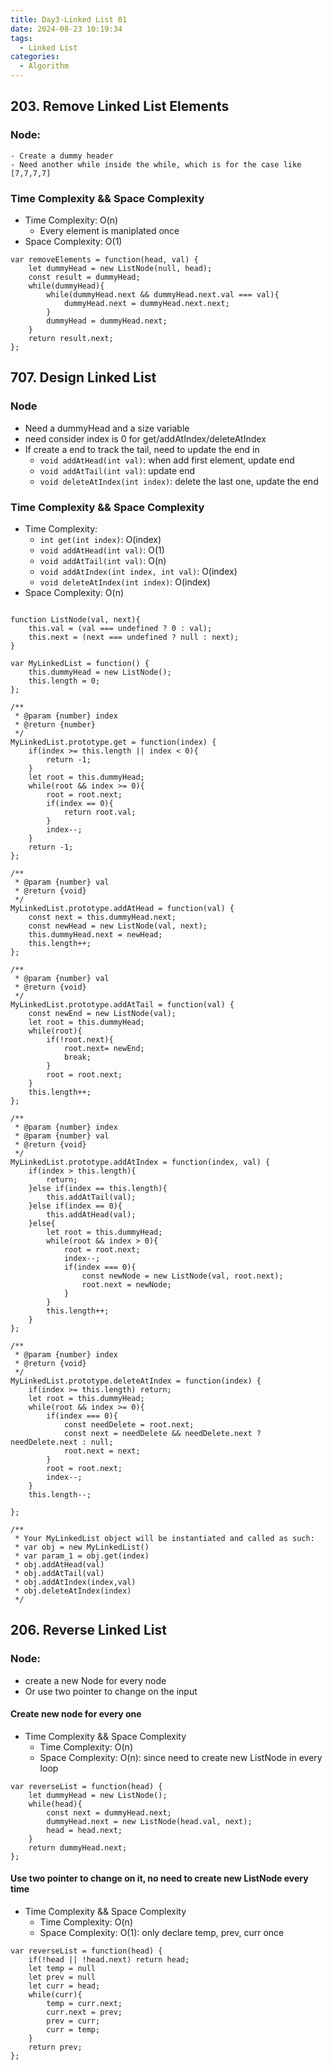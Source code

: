 ```yaml
---
title: Day3-Linked List 01
date: 2024-08-23 10:19:34
tags:
  - Linked List
categories:
  - Algorithm
---
```


## 203. Remove Linked List Elements

### Node:

    - Create a dummy header
    - Need another while inside the while, which is for the case like [7,7,7,7]

### Time Complexity && Space Complexity

- Time Complexity: O(n)
  - Every element is maniplated once
- Space Complexity: O(1)

```
var removeElements = function(head, val) {
    let dummyHead = new ListNode(null, head);
    const result = dummyHead;
    while(dummyHead){
        while(dummyHead.next && dummyHead.next.val === val){
            dummyHead.next = dummyHead.next.next;
        }
        dummyHead = dummyHead.next;
    }
    return result.next;
};
```

## 707. Design Linked List

### Node

- Need a dummyHead and a size variable
- need consider index is 0 for get/addAtIndex/deleteAtIndex
- If create a end to track the tail, need to update the end in
  - `void addAtHead(int val)`: when add first element, update end
  - `void addAtTail(int val)`: update end
  - `void deleteAtIndex(int index)`: delete the last one, update the end

### Time Complexity && Space Complexity

- Time Complexity:
  - `int get(int index)`: O(index)
  - `void addAtHead(int val)`: O(1)
  - `void addAtTail(int val)`: O(n)
  - `void addAtIndex(int index, int val)`: O(index)
  - `void deleteAtIndex(int index)`: O(index)
- Space Complexity: O(n)

```

function ListNode(val, next){
    this.val = (val === undefined ? 0 : val);
    this.next = (next === undefined ? null : next);
}

var MyLinkedList = function() {
    this.dummyHead = new ListNode();
    this.length = 0;
};

/**
 * @param {number} index
 * @return {number}
 */
MyLinkedList.prototype.get = function(index) {
    if(index >= this.length || index < 0){
        return -1;
    }
    let root = this.dummyHead;
    while(root && index >= 0){
        root = root.next;
        if(index == 0){
            return root.val;
        }
        index--;
    }
    return -1;
};

/**
 * @param {number} val
 * @return {void}
 */
MyLinkedList.prototype.addAtHead = function(val) {
    const next = this.dummyHead.next;
    const newHead = new ListNode(val, next);
    this.dummyHead.next = newHead;
    this.length++;
};

/**
 * @param {number} val
 * @return {void}
 */
MyLinkedList.prototype.addAtTail = function(val) {
    const newEnd = new ListNode(val);
    let root = this.dummyHead;
    while(root){
        if(!root.next){
            root.next= newEnd;
            break;
        }
        root = root.next;
    }
    this.length++;
};

/**
 * @param {number} index
 * @param {number} val
 * @return {void}
 */
MyLinkedList.prototype.addAtIndex = function(index, val) {
    if(index > this.length){
        return;
    }else if(index == this.length){
        this.addAtTail(val);
    }else if(index == 0){
        this.addAtHead(val);
    }else{
        let root = this.dummyHead;
        while(root && index > 0){
            root = root.next;
            index--;
            if(index === 0){
                const newNode = new ListNode(val, root.next);
                root.next = newNode;
            }
        }
        this.length++;
    }
};

/**
 * @param {number} index
 * @return {void}
 */
MyLinkedList.prototype.deleteAtIndex = function(index) {
    if(index >= this.length) return;
    let root = this.dummyHead;
    while(root && index >= 0){
        if(index === 0){
            const needDelete = root.next;
            const next = needDelete && needDelete.next ? needDelete.next : null;
            root.next = next;
        }
        root = root.next;
        index--;
    }
    this.length--;

};

/**
 * Your MyLinkedList object will be instantiated and called as such:
 * var obj = new MyLinkedList()
 * var param_1 = obj.get(index)
 * obj.addAtHead(val)
 * obj.addAtTail(val)
 * obj.addAtIndex(index,val)
 * obj.deleteAtIndex(index)
 */
```

## 206. Reverse Linked List

### Node:

- create a new Node for every node
- Or use two pointer to change on the input

#### Create new node for every one

- Time Complexity && Space Complexity
  - Time Complexity: O(n)
  - Space Complexity: O(n): since need to create new ListNode in every loop

```
var reverseList = function(head) {
    let dummyHead = new ListNode();
    while(head){
        const next = dummyHead.next;
        dummyHead.next = new ListNode(head.val, next);
        head = head.next;
    }
    return dummyHead.next;
};
```

#### Use two pointer to change on it, no need to create new ListNode every time

- Time Complexity && Space Complexity
  - Time Complexity: O(n)
  - Space Complexity: O(1): only declare temp, prev, curr once

```
var reverseList = function(head) {
    if(!head || !head.next) return head;
    let temp = null
    let prev = null
    let curr = head;
    while(curr){
        temp = curr.next;
        curr.next = prev;
        prev = curr;
        curr = temp;
    }
    return prev;
};
```
